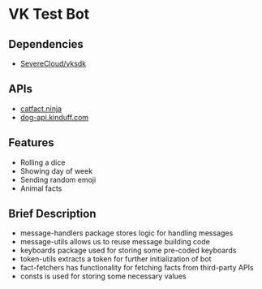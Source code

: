 # VK Test Bot
## Dependencies

- [SevereCloud/vksdk](https://github.com/SevereCloud/vksdk/)

## APIs
- [catfact.ninja](https://catfact.ninja)
- [dog-api.kinduff.com](https://dog-api.kinduff.com/api)

## Features
- Rolling a dice
- Showing day of week
- Sending random emoji 
- Animal facts

## Brief Description
- message-handlers package stores logic for handling messages
- message-utils allows us to reuse message building code
- keyboards package used for storing some pre-coded keyboards
- token-utils extracts a token for further initialization of bot
- fact-fetchers has functionality for fetching facts from third-party APIs
- consts is used for storing some necessary values